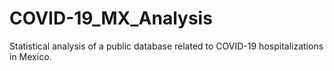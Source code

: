 # COVID-19_MX_Analysis
Statistical analysis of a public database related to COVID-19 hospitalizations in Mexico.
